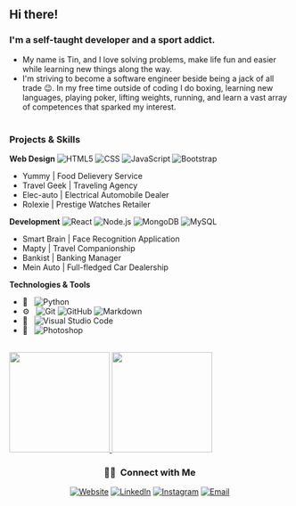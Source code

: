 ## Hi there!
### I'm a self-taught developer and a sport addict.
- My name is Tin, and I love solving problems, make life fun and easier while learning new things along the way. 
- I'm striving to become a software engineer beside being a jack of all trade 😉. In my free time outside of coding I do boxing, learning new languages, playing poker, lifting weights, running, and learn a vast array of competences that sparked my interest.
<br/><br/>

### Projects & Skills
**Web Design** 
![HTML5](https://img.shields.io/badge/-HTML5-333333?style=flat&logo=HTML5)
![CSS](https://img.shields.io/badge/-CSS-333333?style=flat&logo=CSS3&logoColor=1572B6)
![JavaScript](https://img.shields.io/badge/-JavaScript-333333?style=flat&logo=javascript)
![Bootstrap](https://img.shields.io/badge/-Bootstrap-333333?style=flat&logo=bootstrap&logoColor=563D7C)
- Yummy | Food Delievery Service
- Travel Geek | Traveling Agency
- Elec-auto | Electrical Automobile Dealer
- Rolexie | Prestige Watches Retailer

**Development**
![React](https://img.shields.io/badge/-React-333333?style=flat&logo=react)
![Node.js](https://img.shields.io/badge/-Node.js-333333?style=flat&logo=node.js)
![MongoDB](https://img.shields.io/badge/-MongoDB-333333?style=flat&logo=mongodb)
![MySQL](https://img.shields.io/badge/-MySQL-333333?style=flat&logo=mysql)

- Smart Brain | Face Recognition Application
- Mapty | Travel Companionship
- Bankist | Banking Manager
- Mein Auto | Full-fledged Car Dealership

**Technologies & Tools**
- 🤖 &nbsp;
![Python](https://img.shields.io/badge/-Python-333333?style=flat&logo=python)
- ⚙️ &nbsp;
![Git](https://img.shields.io/badge/-Git-333333?style=flat&logo=git)
![GitHub](https://img.shields.io/badge/-GitHub-333333?style=flat&logo=github)
![Markdown](https://img.shields.io/badge/-Markdown-333333?style=flat&logo=markdown)
- 🔧 &nbsp;
![Visual Studio Code](https://img.shields.io/badge/-Visual%20Studio%20Code-333333?style=flat&logo=visual-studio-code&logoColor=007ACC)
- 🎨 &nbsp;
![Photoshop](https://img.shields.io/badge/-Photoshop-333333?style=flat&logo=adobe-photoshop)

<br/>

<a href="https://github.com/jaytintran">
  <img height="180em" src="https://github-readme-stats.vercel.app/api?username=jaytintran&theme=buefy&show_icons=true" />
  <img height="180em" src="https://github-readme-stats.vercel.app/api/top-langs/?username=jaytintran&langs_count=8&theme=buefy" />
</a>

<br/>

<h3 align="center"> 🤝🏻 &nbsp;Connect with Me </h3>

<p align="center">
<a href="https://jaytintran.github.io"><img alt="Website" src="https://img.shields.io/badge/Website-jaytintran.github.io-blue?style=flat-square&logo=google-chrome"></a>
<a href="https://www.linkedin.com/in/jaytin/"><img alt="LinkedIn" src="https://img.shields.io/badge/LinkedIn-Jay%20Tin-blue?style=flat-square&logo=linkedin"></a>
<a href="https://www.instagram.com/jaytintr/"><img alt="Instagram" src="https://img.shields.io/badge/Instagram-jaytintr-blue?style=flat-square&logo=instagram"></a>
<a href="mailto:jaytintran@gmail.com"><img alt="Email" src="https://img.shields.io/badge/Email-jaytintran@gmail.com-blue?style=flat-square&logo=gmail"></a>
</p>
